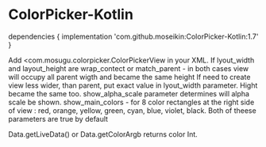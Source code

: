 # ColorPicker-Kotlin
dependencies {
    implementation 'com.github.moseikin:ColorPicker-Kotlin:1.7'
}

Add <com.mosugu.colorpicker.ColorPickerView in your XML. 
If lyout_width and layout_height are wrap_contect or match_parent - in both cases view will occupy all parent wigth and became the same height
If need to create view less wider, than parent, put exact value in lyout_width parameter. Hight became the same too. 
show_alpha_scale parameter determines will alpha scale be shown.
show_main_colors - for 8 color rectangles at the right side of view : red, orange, yellow, green, cyan, blue, violet, black.
Both of theese parameters are true by default

Data.getLiveData() or Data.getColorArgb returns color Int.

